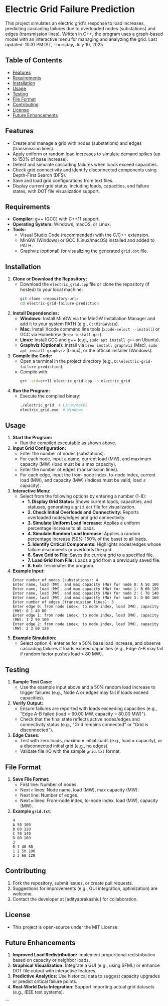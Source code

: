# Electric Grid Failure Prediction

This project simulates an electric grid's response to load increases, predicting cascading failures due to overloaded nodes (substations) and edges (transmission lines). Written in C++, the program uses a graph-based model with an interactive menu for managing and analyzing the grid. Last updated: 10:31 PM IST, Thursday, July 10, 2025.

## Table of Contents
- [Features](#features)
- [Requirements](#requirements)
- [Installation](#installation)
- [Usage](#usage)
- [Testing](#testing)
- [File Format](#file-format)
- [Contributing](#contributing)
- [License](#license)
- [Future Enhancements](#future-enhancements)

## Features
- Create and manage a grid with nodes (substations) and edges (transmission lines).
- Apply uniform or random load increases to simulate demand spikes (up to 150% of base increase).
- Detect and simulate cascading failures when loads exceed capacities.
- Check grid connectivity and identify disconnected components using Depth-First Search (DFS).
- Save and load grid configurations from text files.
- Display current grid status, including loads, capacities, and failure states, with DOT file visualization support.

## Requirements
- **Compiler:** g++ (GCC) with C++11 support.
- **Operating System:** Windows, macOS, or Linux.
- **Tools:**
  - Visual Studio Code (recommended) with the C/C++ extension.
  - MinGW (Windows) or GCC (Linux/macOS) installed and added to PATH.
  - Graphviz (optional) for visualizing the generated `grid.dot` file.

## Installation
1. **Clone or Download the Repository:**
   - Download the `electric_grid.cpp` file or clone the repository (if hosted) to your local machine:
     ```bash
     git clone <repository-url>
     cd electric-grid-failure-prediction
     ```
2. **Install Dependencies:**
   - **Windows:** Install MinGW via the MinGW Installation Manager and add it to your system PATH (e.g., `C:\MinGW\bin`).
   - **Mac:** Install Xcode command line tools (`xcode-select --install`) or GCC via Homebrew (`brew install gcc`).
   - **Linux:** Install GCC and g++ (e.g., `sudo apt install g++` on Ubuntu).
   - **Graphviz (Optional):** Install via `brew install graphviz` (Mac), `sudo apt install graphviz` (Linux), or the official installer (Windows).
3. **Compile the Code:**
   - Open a terminal in the project directory (e.g., `D:\electric-grid-failure-prediction`).
   - Compile with:
     ```bash
     g++ -std=c++11 electric_grid.cpp -o electric_grid
     ```
4. **Run the Program:**
   - Execute the compiled binary:
     ```bash
     ./electric_grid  # Linux/macOS
     electric_grid.exe  # Windows
     ```

## Usage
1. **Start the Program:**
   - Run the compiled executable as shown above.
2. **Input Grid Configuration:**
   - Enter the number of nodes (substations).
   - For each node, input a name, current load (MW), and maximum capacity (MW) (load must be ≤ max capacity).
   - Enter the number of edges (transmission lines).
   - For each edge, input the from-node index, to-node index, current load (MW), and capacity (MW) (indices must be valid, load ≤ capacity).
3. **Interactive Menu:**
   - Select from the following options by entering a number (1-8):
     - **1. Display Grid Status:** Shows current loads, capacities, and statuses, generating a `grid.dot` file for visualization.
     - **2. Check Initial Overloads and Connectivity:** Reports overloaded nodes/edges and grid connectivity.
     - **3. Simulate Uniform Load Increase:** Applies a uniform percentage increase to all loads.
     - **4. Simulate Random Load Increase:** Applies a random percentage increase (50%-150% of the base) to all loads.
     - **5. Identify Critical Components:** Highlights nodes/edges whose failure disconnects or overloads the grid.
     - **6. Save Grid to File:** Saves the current grid to a specified file.
     - **7. Load Grid from File:** Loads a grid from a previously saved file.
     - **8. Exit:** Terminates the program.
4. **Example Input:**
   ```
   Enter number of nodes (substations): 4
   Enter name, load (MW), and max capacity (MW) for node 0: A 50 100
   Enter name, load (MW), and max capacity (MW) for node 1: B 60 120
   Enter name, load (MW), and max capacity (MW) for node 2: C 70 140
   Enter name, load (MW), and max capacity (MW) for node 3: D 80 160
   Enter number of edges (transmission lines): 3
   Enter edge 0: from node index, to node index, load (MW), capacity (MW): 0 1 40 80
   Enter edge 1: from node index, to node index, load (MW), capacity (MW): 1 2 50 100
   Enter edge 2: from node index, to node index, load (MW), capacity (MW): 2 3 60 120
   ```
5. **Example Simulation:**
   - Select option 4, enter `50` for a 50% base load increase, and observe cascading failures if loads exceed capacities (e.g., Edge A-B may fail if random factor pushes load > 80 MW).

## Testing
1. **Sample Test Case:**
   - Use the example input above and a 50% random load increase to trigger failures (e.g., Node A or edges may fail if loads exceed capacities).
2. **Verify Output:**
   - Ensure failures are reported with loads exceeding capacities (e.g., "Edge A-B failed (load = 90.00 MW, capacity = 80.00 MW)").
   - Check that the final state reflects active nodes/edges and connectivity status (e.g., "Grid remains connected" or "Grid is disconnected").
3. **Edge Cases:**
   - Test with zero loads, maximum initial loads (e.g., load = capacity), or a disconnected initial grid (e.g., no edges).
   - Validate file I/O with the sample `grid.txt` format.

## File Format
1. **Save File Format:**
   - First line: Number of nodes.
   - Next `n` lines: Node name, load (MW), max capacity (MW).
   - Next line: Number of edges.
   - Next `m` lines: From-node index, to-node index, load (MW), capacity (MW).
2. **Example `grid.txt`:**
   ```
   4
   A 50 100
   B 60 120
   C 70 140
   D 80 160
   3
   0 1 40 80
   1 2 50 100
   2 3 60 120
   ```

## Contributing
1. Fork the repository, submit issues, or create pull requests.
2. Suggestions for improvements (e.g., GUI integration, optimization) are welcome.
3. Contact the developer at [adityaprakashiu] for collaboration.

## License
- This project is open-source under the MIT License.

## Future Enhancements
1. **Improved Load Redistribution:** Implement proportional redistribution based on capacity or neighbor loads.
2. **Graphical Visualization:** Integrate a GUI (e.g., using SFML) or enhance DOT file output with interactive features.
3. **Predictive Analytics:** Use historical data to suggest capacity upgrades or predict critical failure points.
4. **Real-World Data Integration:** Support importing actual grid datasets (e.g., IEEE test systems).
</DOCUMENT>
```
